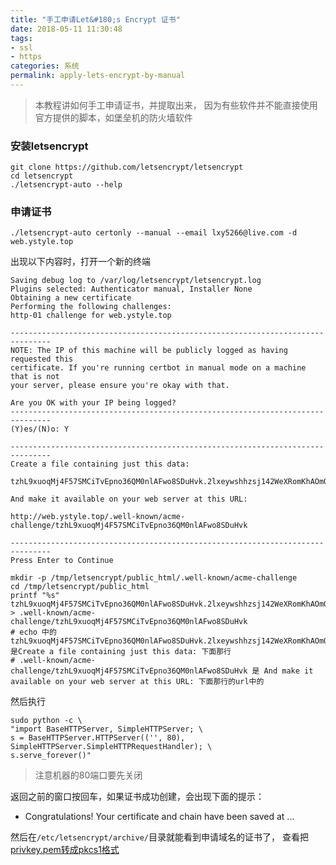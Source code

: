 ```yaml
---
title: "手工申请Let&#180;s Encrypt 证书"
date: 2018-05-11 11:30:48
tags:
- ssl
- https
categories: 系统
permalink: apply-lets-encrypt-by-manual
---
```


>本教程讲如何手工申请证书，并提取出来， 因为有些软件并不能直接使用官方提供的脚本，如堡垒机的防火墙软件

### 安装letsencrypt
```shell
git clone https://github.com/letsencrypt/letsencrypt
cd letsencrypt
./letsencrypt-auto --help
```

### 申请证书
```
./letsencrypt-auto certonly --manual --email lxy5266@live.com -d web.ystyle.top
```

出现以下内容时，打开一个新的终端

```
Saving debug log to /var/log/letsencrypt/letsencrypt.log
Plugins selected: Authenticator manual, Installer None
Obtaining a new certificate
Performing the following challenges:
http-01 challenge for web.ystyle.top

-------------------------------------------------------------------------------
NOTE: The IP of this machine will be publicly logged as having requested this
certificate. If you're running certbot in manual mode on a machine that is not
your server, please ensure you're okay with that.

Are you OK with your IP being logged?
-------------------------------------------------------------------------------
(Y)es/(N)o: Y

-------------------------------------------------------------------------------
Create a file containing just this data:

tzhL9xuoqMj4F57SMCiTvEpno36QM0nlAFwo8SDuHvk.2lxeywshhzsj142WeXRomKhAOmOFM5Iwlkbc5z1jljc

And make it available on your web server at this URL:

http://web.ystyle.top/.well-known/acme-challenge/tzhL9xuoqMj4F57SMCiTvEpno36QM0nlAFwo8SDuHvk

-------------------------------------------------------------------------------
Press Enter to Continue
```

```shell
mkdir -p /tmp/letsencrypt/public_html/.well-known/acme-challenge
cd /tmp/letsencrypt/public_html
printf "%s" tzhL9xuoqMj4F57SMCiTvEpno36QM0nlAFwo8SDuHvk.2lxeywshhzsj142WeXRomKhAOmOFM5Iwlkbc5z1jljc > .well-known/acme-challenge/tzhL9xuoqMj4F57SMCiTvEpno36QM0nlAFwo8SDuHvk
# echo 中的 tzhL9xuoqMj4F57SMCiTvEpno36QM0nlAFwo8SDuHvk.2lxeywshhzsj142WeXRomKhAOmOFM5Iwlkbc5z1jljc 是Create a file containing just this data: 下面那行
# .well-known/acme-challenge/tzhL9xuoqMj4F57SMCiTvEpno36QM0nlAFwo8SDuHvk 是 And make it available on your web server at this URL: 下面那行的url中的
```

然后执行

```shell
sudo python -c \
"import BaseHTTPServer, SimpleHTTPServer; \
s = BaseHTTPServer.HTTPServer(('', 80), SimpleHTTPServer.SimpleHTTPRequestHandler); \
s.serve_forever()"
```
>注意机器的80端口要先关闭

返回之前的窗口按回车，如果证书成功创建，会出现下面的提示：
 - Congratulations! Your certificate and chain have been saved at ...

然后在`/etc/letsencrypt/archive/`目录就能看到申请域名的证书了， 查看把[privkey.pem转成pkcs1格式](/2018/05/11/Lets-Encrypt-convert-to-pkcs1/)
